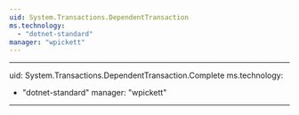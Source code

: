 ```yaml
---
uid: System.Transactions.DependentTransaction
ms.technology: 
  - "dotnet-standard"
manager: "wpickett"
---
```


---
uid: System.Transactions.DependentTransaction.Complete
ms.technology: 
  - "dotnet-standard"
manager: "wpickett"
---
